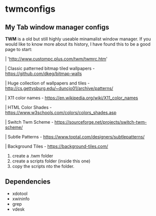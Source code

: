 # twmconfigs

## My Tab window manager configs


**TWM** is a old but still highly useable minamalist window manager. If you would like to know more about its history, I have found this to be a good page to start: 

| 'http://www.custompc.plus.com/twm/twmrc.htm'


| Classic patterned bitmap tiled wallpapers - https://github.com/dkeg/bitmap-walls

| Huge collection of wallpapers and tiles - http://cs.gettysburg.edu/~duncjo01/archive/patterns/

| X11 color names - https://en.wikipedia.org/wiki/X11_color_names

| HTML Color Shades - https://www.w3schools.com/colors/colors_shades.asp

| Switch Twm Scheme - https://sourceforge.net/projects/switch-twm-scheme/

| Subtle Patterns - https://www.toptal.com/designers/subtlepatterns/

| Background Tiles - https://background-tiles.com/

1. create a .twm folder
2. create a scripts folder (inside this one)
3. copy the scripts nto the folder.

## Dependencies

*  xdotool
*  xwininfo  
*  grep
*  vdesk
